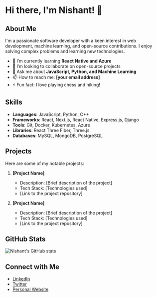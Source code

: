 # Hi there, I'm Nishant! 👋

## About Me

I'm a passionate software developer with a keen interest in web development, machine learning, and open-source contributions. I enjoy solving complex problems and learning new technologies.

- 🌱 I’m currently learning **React Native and Azure**
- 👯 I’m looking to collaborate on open-source projects
- 💬 Ask me about **JavaScript, Python, and Machine Learning**
- 📫 How to reach me: **[your email address]**
- ⚡ Fun fact: I love playing chess and hiking!

## Skills

- **Languages**: JavaScript, Python, C++
- **Frameworks**: React, Next.js, React Native, Express.js, Django
- **Tools**: Git, Docker, Kubernetes, Azure
- **Libraries**: React Three Fiber, Three.js
- **Databases**: MySQL, MongoDB, PostgreSQL

## Projects

Here are some of my notable projects:

1. **[Project Name]**
   - Description: [Brief description of the project]
   - Tech Stack: [Technologies used]
   - [Link to the project repository]

2. **[Project Name]**
   - Description: [Brief description of the project]
   - Tech Stack: [Technologies used]
   - [Link to the project repository]

## GitHub Stats

![Nishant's GitHub stats](https://github-readme-stats.vercel.app/api?username=Nishant5565&show_icons=true&theme=radical)

## Connect with Me

- [LinkedIn](https://www.linkedin.com/in/your-linkedin/)
- [Twitter](https://twitter.com/your-twitter/)
- [Personal Website](https://your-website.com/)

<!--
**Nishant5565/Nishant5565** is a ✨ _special_ ✨ repository because its `README.md` (this file) appears on your GitHub profile.

Here are some ideas to get you started:

- 🔭 I’m currently working on ...
- 🌱 I’m currently learning ...
- 👯 I’m looking to collaborate on ...
- 🤔 I’m looking for help with ...
- 💬 Ask me about ...
- 📫 How to reach me: ...
- 😄 Pronouns: ...
- ⚡ Fun fact: ...
-->
